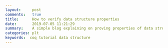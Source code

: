 ```yaml
---
layout:     post
comments:   true
title:      How to verify data structure properties
date:       2019-07-05 11:21:29
summary:    A simple blog explaining on proving properties of data structure in coq
categories: plt
keywords:  coq tutorial data structure 
---
```


